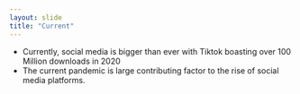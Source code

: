 ```yaml
---
layout: slide
title: "Current"
---
```

* Currently, social media is bigger than ever with Tiktok boasting over 100 Million downloads in 2020
* The current pandemic is large contributing factor to the rise of social media platforms.

